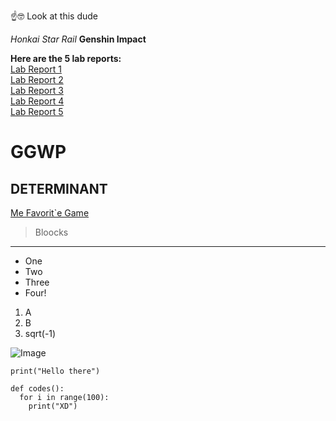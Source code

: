 ☝️🤓️ Look at this dude

_Honkai Star Rail_
__Genshin Impact__

__Here are the 5 lab reports:__\
[Lab Report 1](https://galnnt.github.io/cse15l-lab-reports/lab1.html)\
[Lab Report 2](https://galnnt.github.io/cse15l-lab-reports/lab2.html)\
[Lab Report 3](https://galnnt.github.io/cse15l-lab-reports/lab3.html)\
[Lab Report 4](https://www.youtube.com/watch?v=AlnHNi0hdO0)\
[Lab Report 5](https://www.youtube.com/watch?v=lCeZrt9hxj0&list=PL5C0uP4MYXh45_SN5fVuyWI3MSZAY9vCE)

# GGWP
## DETERMINANT

[Me Favorit`e Game](https://www.hoyoverse.com/en-us/)

> Bloocks

---

- One
- Two
- Three
- Four!

1. A
2. B
3. sqrt(-1)

![Image](https://upload.wikimedia.org/wikipedia/commons/9/9f/Torus_illustration.png)

`print("Hello there")`

```
def codes():
  for i in range(100):
    print("XD")
```
